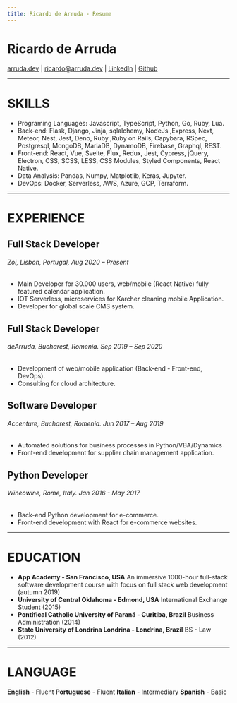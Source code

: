 ```yaml
---
title: Ricardo de Arruda - Resume 
---
```

# Ricardo de Arruda 
[arruda.dev](https://arruda.dev) | [ricardo@arruda.dev](mailto:ricard@arruda.dev?subject=Hey%20Ricardo.&body=) | [LinkedIn](https://www.linkedin.com/in/ricardodearruda/) | [Github](https://github.com/arrudaricardo/)

---

# SKILLS
+ Programing Languages: Javascript, TypeScript, Python, Go, Ruby, Lua.
+ Back-end: Flask, Django, Jinja, sqlalchemy, NodeJs ,Express, Next, Meteor, Nest, Jest, Deno, Ruby ,Ruby on Rails, Capybara, RSpec, Postgresql, MongoDB, MariaDB, DynamoDB, Firebase, Graphql, REST.
+ Front-end: React, Vue, Svelte, Flux, Redux, Jest, Cypress, jQuery, Electron, CSS, SCSS, LESS, CSS Modules, Styled Components, React Native.
+ Data Analysis: Pandas, Numpy, Matplotlib, Keras, Jupyter.
+ DevOps: Docker, Serverless, AWS, Azure, GCP, Terraform.
---
# EXPERIENCE

## Full Stack Developer
###### Zoi, Lisbon, Portugal, Aug 2020 – Present
* Main Developer for 30.000 users, web/mobile (React Native) fully featured calendar application.
* IOT Serverless, microservices for Karcher cleaning mobile Application.
* Developer for global scale CMS system.
## Full Stack Developer
###### deArruda, Bucharest, Romenia. Sep 2019 – Sep 2020
+ Development of web/mobile application (Back-end - Front-end, DevOps).
+ Consulting for cloud architecture.
## Software Developer
###### Accenture, Bucharest, Romenia. Jun 2017 – Aug 2019
+ Automated solutions for business processes in Python/VBA/Dynamics 
+ Front-end development for supplier chain management application.
## Python Developer 
###### Wineowine, Rome, Italy.  Jan 2016 - May 2017
+ Back-end Python development for e-commerce.
+ Front-end development with React for e-commerce websites.
---
# EDUCATION
* **App Academy - San Francisco, USA** An immersive 1000-hour full-stack software development course with focus on full stack web development (autumn 2019)  
* **University of Central Oklahoma - Edmond, USA**  International Exchange Student (2015)
* **Pontifical Catholic University of Paraná - Curitiba, Brazil** Business Administration (2014)
* **State University of Londrina Londrina - Londrina, Brazil** BS - Law   (2012) 
---
# LANGUAGE
**English** - Fluent
**Portuguese** - Fluent 
**Italian** - Intermediary
**Spanish** - Basic
